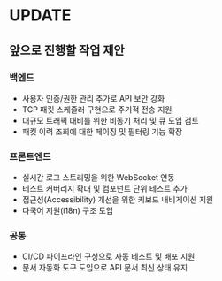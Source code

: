 # UPDATE

## 앞으로 진행할 작업 제안

### 백엔드
- 사용자 인증/권한 관리 추가로 API 보안 강화
- TCP 패킷 스케줄러 구현으로 주기적 전송 지원
- 대규모 트래픽 대비를 위한 비동기 처리 및 큐 도입 검토
- 패킷 이력 조회에 대한 페이징 및 필터링 기능 확장

### 프론트엔드
- 실시간 로그 스트리밍을 위한 WebSocket 연동
- 테스트 커버리지 확대 및 컴포넌트 단위 테스트 추가
- 접근성(Accessibility) 개선을 위한 키보드 내비게이션 지원
- 다국어 지원(i18n) 구조 도입

### 공통
- CI/CD 파이프라인 구성으로 자동 테스트 및 배포 지원
- 문서 자동화 도구 도입으로 API 문서 최신 상태 유지

